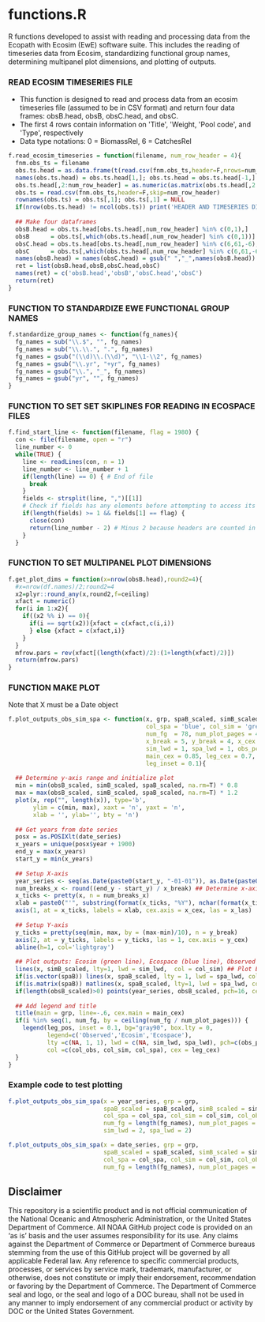 
# functions.R
R functions developed to assist with reading and processing data from the Ecopath with Ecosim (EwE) software suite. This includes the reading of timeseries data from Ecosim, standardizing functional group names, determining multipanel plot dimensions, and plotting of outputs.

### READ ECOSIM TIMESERIES FILE
- This function is designed to read and process data from an ecosim timeseries file (assumed to be in CSV format) and return four data frames: 
obsB.head, obsB, obsC.head, and obsC. 
- The first 4 rows contain information on 'Title', 'Weight, 'Pool code', and 'Type', respectively
- Data type notations: 0 = BiomassRel, 6 = CatchesRel

```R
f.read_ecosim_timeseries = function(filename, num_row_header = 4){
  fnm.obs_ts = filename
  obs.ts.head = as.data.frame(t(read.csv(fnm.obs_ts,header=F,nrows=num_row_header))) ## Reads the first four rows of the CSV file specified by filename and transposes the resulting data frame using t(). It converts this transposed data frame into another data frame named obs.ts.head.
  names(obs.ts.head) = obs.ts.head[1,]; obs.ts.head = obs.ts.head[-1,]  ## sets the column names of obs.ts.head to be the values from the first row of obs.ts.head. Then, it removes the first row from obs.ts.head, as it was used for column names.
  obs.ts.head[,2:num_row_header] = as.numeric(as.matrix(obs.ts.head[,2:num_row_header])) ## Reads the rest of the CSV file (starting from the fifth row) into a new data frame obs.ts. 
  obs.ts = read.csv(fnm.obs_ts,header=F,skip=num_row_header)
  rownames(obs.ts) = obs.ts[,1]; obs.ts[,1] = NULL
  if(nrow(obs.ts.head) != ncol(obs.ts)) print('HEADER AND TIMESERIES DIMENSION DO NOT MATCH!!!')
  
  ## Make four dataframes
  obsB.head = obs.ts.head[obs.ts.head[,num_row_header] %in% c(0,1),]
  obsB      = obs.ts[,which(obs.ts.head[,num_row_header] %in% c(0,1))]
  obsC.head = obs.ts.head[obs.ts.head[,num_row_header] %in% c(6,61,-6),]
  obsC      = obs.ts[,which(obs.ts.head[,num_row_header] %in% c(6,61,-6))]
  names(obsB.head) = names(obsC.head) = gsub(" ","_",names(obsB.head))
  ret = list(obsB.head,obsB,obsC.head,obsC)
  names(ret) = c('obsB.head','obsB','obsC.head','obsC')
  return(ret)
}
```
### FUNCTION TO STANDARDIZE EWE FUNCTIONAL GROUP NAMES
```R
f.standardize_group_names <- function(fg_names){
  fg_names = sub("\\.$", "", fg_names)
  fg_names = sub("\\.\\.", ".", fg_names)
  fg_names = gsub("(\\d)\\.(\\d)", "\\1-\\2", fg_names)
  fg_names = gsub("\\.yr", "+yr", fg_names)
  fg_names = gsub("\\.", "_", fg_names)
  fg_names = gsub("yr", "", fg_names)
}
```
### FUNCTION TO SET SET SKIPLINES FOR READING IN ECOSPACE FILES
```R
f.find_start_line <- function(filename, flag = 1980) {
  con <- file(filename, open = "r")
  line_number <- 0
  while(TRUE) {
    line <- readLines(con, n = 1)
    line_number <- line_number + 1
    if(length(line) == 0) { # End of file
      break
    }
    fields <- strsplit(line, ",")[[1]]
    # Check if fields has any elements before attempting to access its first element
    if(length(fields) >= 1 && fields[1] == flag) {
      close(con)
      return(line_number - 2) # Minus 2 because headers are counted in read.csv and we want to start on the next line
    }
  }
```
### FUNCTION TO SET MULTIPANEL PLOT DIMENSIONS
```R
f.get_plot_dims = function(x=nrow(obsB.head),round2=4){
  #x=nrow(df.names)/2;round2=4
  x2=plyr::round_any(x,round2,f=ceiling)
  xfact = numeric()
  for(i in 1:x2){
    if((x2 %% i) == 0){
      if(i == sqrt(x2)){xfact = c(xfact,c(i,i))
      } else {xfact = c(xfact,i)}
    }
  }
  mfrow.pars = rev(xfact[(length(xfact)/2):(1+length(xfact)/2)])
  return(mfrow.pars)
}
```
### FUNCTION MAKE PLOT
Note that X must be a Date object
```R
f.plot_outputs_obs_sim_spa <- function(x, grp, spaB_scaled, simB_scaled, obsB_scaled,
                                       col_spa = 'blue', col_sim = 'green', col_obs = 'black',
                                       num_fg  = 78, num_plot_pages = 4,
                                       x_break = 5, y_break = 4, x_cex = 0.9, y_cex = 0.9, x_las = 2,
                                       sim_lwd = 1, spa_lwd = 1, obs_pch = 16, obs_cex = 0.6,
                                       main_cex = 0.85, leg_cex = 0.7, leg_pos = 'topleft',
                                       leg_inset = 0.1){
  
  ## Determine y-axis range and initialize plot
  min = min(obsB_scaled, simB_scaled, spaB_scaled, na.rm=T) * 0.8
  max = max(obsB_scaled, simB_scaled, spaB_scaled, na.rm=T) * 1.2
  plot(x, rep("", length(x)), type='b', 
       ylim = c(min, max), xaxt = 'n', yaxt = 'n',
       xlab = '', ylab='', bty = 'n')
  
  ## Get years from date series
  posx = as.POSIXlt(date_series)
  x_years = unique(posx$year + 1900)
  end_y = max(x_years)
  start_y = min(x_years)
  
  ## Setup X-axis
  year_series <- seq(as.Date(paste0(start_y, "-01-01")), as.Date(paste0(end_y,   "-12-01")), by = "1 year")
  num_breaks_x <- round((end_y - start_y) / x_break) ## Determine x-axis breaks
  x_ticks <- pretty(x, n = num_breaks_x)
  xlab = paste0("'", substring(format(x_ticks, "%Y"), nchar(format(x_ticks, "%Y")) - 1))
  axis(1, at = x_ticks, labels = xlab, cex.axis = x_cex, las = x_las)
  
  ## Setup Y-axis
  y_ticks = pretty(seq(min, max, by = (max-min)/10), n = y_break)
  axis(2, at = y_ticks, labels = y_ticks, las = 1, cex.axis = y_cex)
  abline(h=1, col='lightgray')
  
  ## Plot outputs: Ecosim (green line), Ecospace (blue line), Observed (black dots)
  lines(x, simB_scaled, lty=1, lwd = sim_lwd,  col = col_sim) ## Plot Ecosim
  if(is.vector(spaB)) lines(x, spaB_scaled, lty = 1, lwd = spa_lwd, col = col_spa) ## Plot Ecospace
  if(is.matrix(spaB)) matlines(x, spaB_scaled, lty=1, lwd = spa_lwd, col=c(rep('lightblue', ncol(spaB)-1), col_spa)) ## Plot multiple Ecospace projections, if available.
  if(length(obsB_scaled)>0) points(year_series, obsB_scaled, pch=16, cex=0.6, col = col_obs) ## Plot observed data, if it's present
  
  ## Add legend and title
  title(main = grp, line=-.6, cex.main = main_cex)
  if(i %in% seq(1, num_fg, by = ceiling(num_fg / num_plot_pages))) {
    legend(leg_pos, inset = 0.1, bg="gray90", box.lty = 0,
           legend=c('Observed','Ecosim','Ecospace'),
           lty =c(NA, 1, 1), lwd = c(NA, sim_lwd, spa_lwd), pch=c(obs_pch, NA, NA), 
           col =c(col_obs, col_sim, col_spa), cex = leg_cex)
  }
}
```
### Example code to test plotting 
```R
f.plot_outputs_obs_sim_spa(x = year_series, grp = grp, 
                           spaB_scaled = spaB_scaled, simB_scaled = simB_scaled, obsB_scaled = obsB_scaled, 
                           col_spa = col_spa, col_sim = col_sim, col_obs = col_obs,
                           num_fg = length(fg_names), num_plot_pages = 4, 
                           sim_lwd = 2, spa_lwd = 2)

f.plot_outputs_obs_sim_spa(x = date_series, grp = grp, 
                           spaB_scaled = spaB_scaled, simB_scaled = simB_scaled, obsB_scaled = obsB_scaled, 
                           col_spa = col_spa, col_sim = col_sim, col_obs = col_obs,
                           num_fg = length(fg_names), num_plot_pages = 4)
```

## Disclaimer
This repository is a scientific product and is not official communication of the National Oceanic and Atmospheric Administration, or the United States Department of Commerce. All NOAA GitHub project code is provided on an ‘as is’ basis and the user assumes responsibility for its use. Any claims against the Department of Commerce or Department of Commerce bureaus stemming from the use of this GitHub project will be governed by all applicable Federal law. Any reference to specific commercial products, processes, or services by service mark, trademark, manufacturer, or otherwise, does not constitute or imply their endorsement, recommendation or favoring by the Department of Commerce. The Department of Commerce seal and logo, or the seal and logo of a DOC bureau, shall not be used in any manner to imply endorsement of any commercial product or activity by DOC or the United States Government.
